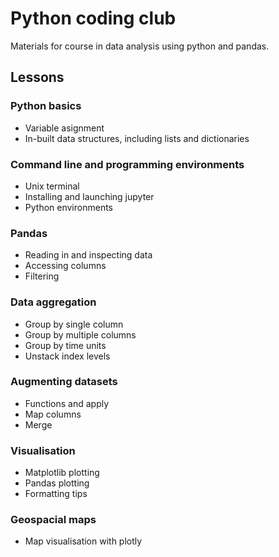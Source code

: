 # Python coding club

Materials for course in data analysis using python and pandas.

## Lessons

### Python basics
* Variable asignment
* In-built data structures, including lists and dictionaries

### Command line and programming environments
* Unix terminal
* Installing and launching jupyter
* Python environments

### Pandas
* Reading in and inspecting data
* Accessing columns
* Filtering

### Data aggregation
* Group by single column
* Group by multiple columns
* Group by time units
* Unstack index levels

### Augmenting datasets
* Functions and apply
* Map columns
* Merge

### Visualisation
* Matplotlib plotting
* Pandas plotting
* Formatting tips

### Geospacial maps
* Map visualisation with plotly
